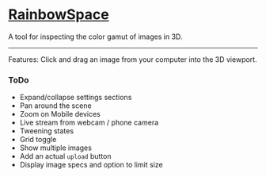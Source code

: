 # [RainbowSpace](http://RainbowSpace.xyz/)

A tool for inspecting the color gamut of images in 3D.

----

Features: Click and drag an image from your computer into the 3D viewport.

### ToDo
* Expand/collapse settings sections
* Pan around the scene
* Zoom on Mobile devices
* Live stream from webcam / phone camera
* Tweening states
* Grid toggle
* Show multiple images
* Add an actual `upload` button
* Display image specs and option to limit size
